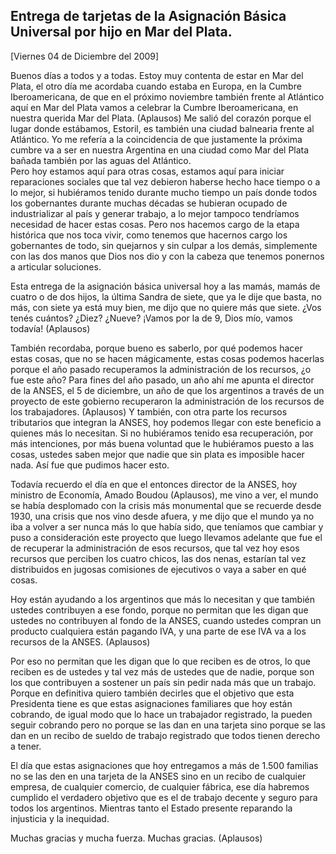 Entrega de tarjetas de la Asignación Básica Universal por hijo en Mar del Plata.
--------------------------------------------------------------------------------

[Viernes 04 de Diciembre del 2009]

Buenos días a todos y a todas. Estoy muy contenta de estar en Mar del
Plata, el otro día me acordaba cuando estaba en Europa, en la Cumbre
Iberoamericana, de que en el próximo noviembre también frente al
Atlántico aquí en Mar del Plata vamos a celebrar la Cumbre
Iberoamericana, en nuestra querida Mar del Plata. (Aplausos) Me salió
del corazón porque el lugar donde estábamos, Estoril, es también una
ciudad balnearia frente al Atlántico. Yo me refería a la coincidencia de
que justamente la próxima cumbre va a ser en nuestra Argentina en una
ciudad como Mar del Plata bañada también por las aguas del Atlántico.\
 Pero hoy estamos aquí para otras cosas, estamos aquí para iniciar
reparaciones sociales que tal vez debieron haberse hecho hace tiempo o a
lo mejor, si hubiéramos tenido durante mucho tiempo un país donde todos
los gobernantes durante muchas décadas se hubieran ocupado de
industrializar al país y generar trabajo, a lo mejor tampoco tendríamos
necesidad de hacer estas cosas. Pero nos hacemos cargo de la etapa
histórica que nos toca vivir, como tenemos que hacernos cargo los
gobernantes de todo, sin quejarnos y sin culpar a los demás, simplemente
con las dos manos que Dios nos dio y con la cabeza que tenemos ponernos
a articular soluciones.

Esta entrega de la asignación básica universal hoy a las mamás, mamás de
cuatro o de dos hijos, la última Sandra de siete, que ya le dije que
basta, no más, con siete ya está muy bien, me dijo que no quiere más que
siete. ¿Vos tenés cuántos? ¿Diez? ¿Nueve? ¡Vamos por la de 9, Dios mío,
vamos todavía! (Aplausos)

También recordaba, porque bueno es saberlo, por qué podemos hacer estas
cosas, que no se hacen mágicamente, estas cosas podemos hacerlas porque
el año pasado recuperamos la administración de los recursos, ¿o fue este
año? Para fines del año pasado, un año ahí me apunta el director de la
ANSES, el 5 de diciembre, un año de que los argentinos a través de un
proyecto de este gobierno recuperaron la administración de los recursos
de los trabajadores. (Aplausos) Y también, con otra parte los recursos
tributarios que integran la ANSES, hoy podemos llegar con este beneficio
a quienes más lo necesitan. Si no hubiéramos tenido esa recuperación,
por más intenciones, por más buena voluntad que le hubiéramos puesto a
las cosas, ustedes saben mejor que nadie que sin plata es imposible
hacer nada. Así fue que pudimos hacer esto.

Todavía recuerdo el día en que el entonces director de la ANSES, hoy
ministro de Economía, Amado Boudou (Aplausos), me vino a ver, el mundo
se había desplomado con la crisis más monumental que se recuerde desde
1930, una crisis que nos vino desde afuera, y me dijo que el mundo ya no
iba a volver a ser nunca más lo que había sido, que teníamos que cambiar
y puso a consideración este proyecto que luego llevamos adelante que fue
el de recuperar la administración de esos recursos, que tal vez hoy esos
recursos que perciben los cuatro chicos, las dos nenas, estarían tal vez
distribuidos en jugosas comisiones de ejecutivos o vaya a saber en qué
cosas.

Hoy están ayudando a los argentinos que más lo necesitan y que también
ustedes contribuyen a ese fondo, porque no permitan que les digan que
ustedes no contribuyen al fondo de la ANSES, cuando ustedes compran un
producto cualquiera están pagando IVA, y una parte de ese IVA va a los
recursos de la ANSES. (Aplausos)

Por eso no permitan que les digan que lo que reciben es de otros, lo que
reciben es de ustedes y tal vez más de ustedes que de nadie, porque son
los que contribuyen a sostener un país sin pedir nada más que un
trabajo. Porque en definitiva quiero también decirles que el objetivo
que esta Presidenta tiene es que estas asignaciones familiares que hoy
están cobrando, de igual modo que lo hace un trabajador registrado, la
pueden seguir cobrando pero no porque se las dan en una tarjeta sino
porque se las dan en un recibo de sueldo de trabajo registrado que todos
tienen derecho a tener.

El día que estas asignaciones que hoy entregamos a más de 1.500 familias
no se las den en una tarjeta de la ANSES sino en un recibo de cualquier
empresa, de cualquier comercio, de cualquier fábrica, ese día habremos
cumplido el verdadero objetivo que es el de trabajo decente y seguro
para todos los argentinos. Mientras tanto el Estado presente reparando
la injusticia y la inequidad.

Muchas gracias y mucha fuerza. Muchas gracias. (Aplausos)

 

 
